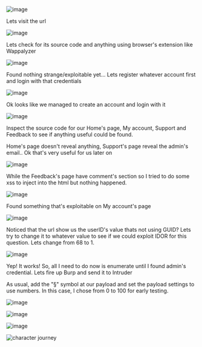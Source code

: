 ![image](https://github.com/user-attachments/assets/6a640253-281b-41de-a1ee-1c432520f652)

Lets visit the url

![image](https://github.com/user-attachments/assets/2df344bf-3b51-406e-9dd9-0fda0e552279)

Lets check for its source code and anything using browser's extension like Wappalyzer

![image](https://github.com/user-attachments/assets/670716ba-7e43-48b2-8374-b2af7d120931)

Found nothing strange/exploitable yet... Lets register whatever account first and login with that credentials

![image](https://github.com/user-attachments/assets/63a03c7e-4ed4-4e4e-a6b0-b482ecaa9b83)

Ok looks like we managed to create an account and login with it

![image](https://github.com/user-attachments/assets/f2b8152c-1c00-4fd5-8c64-cb5ebe3d2ad6)

Inspect the source code for our Home's page, My account, Support and Feedback to see if anything useful could be found. 

Home's page doesn't reveal anything, Support's page reveal the admin's email.. Ok that's very useful for us later on

![image](https://github.com/user-attachments/assets/5cc6b78c-a0d7-42ec-aaaa-e2e6873b9665)

While the Feedback's page have comment's section so I tried to do some xss to inject into the html but nothing happened.

![image](https://github.com/user-attachments/assets/cfef8fb7-1b30-457c-bd73-8157fbc1f87b)

Found something that's exploitable on My account's page

![image](https://github.com/user-attachments/assets/ca692f1d-e6ce-41ec-9d2c-d52d0d8f20cb)

Noticed that the url show us the userID's value thats not using GUID? Lets try to change it to whatever value to see if we could exploit IDOR for this question. Lets change from 68 to 1.

![image](https://github.com/user-attachments/assets/8d96aeaa-bff8-44c6-8212-4f920991c660)

Yep! It works! So, all I need to do now is enumerate until I found admin's credential. Lets fire up Burp and send it to Intruder

As usual, add the "§" symbol at our payload and set the payload settings to use numbers. In this case, I chose from 0 to 100 for early testing.

![image](https://github.com/user-attachments/assets/54e09a14-8963-474f-98be-6682b9c257cc)


![image](https://github.com/user-attachments/assets/80c1e765-5881-4046-b969-c58adcfe3667)


![image](https://github.com/user-attachments/assets/073d706b-dfe3-4a4a-b4f2-daf9c7516b77)










![character journey](https://github.com/user-attachments/assets/d4f0c5d8-fe93-484e-b700-61700fad3cc3)
